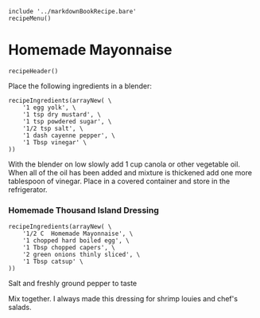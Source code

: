 ~~~ markdown-script
include '../markdownBookRecipe.bare'
recipeMenu()
~~~

# Homemade Mayonnaise

~~~ markdown-script
recipeHeader()
~~~

Place the following ingredients in a blender:

~~~ markdown-script
recipeIngredients(arrayNew( \
    '1 egg yolk', \
    '1 tsp dry mustard', \
    '1 tsp powdered sugar', \
    '1/2 tsp salt', \
    '1 dash cayenne pepper', \
    '1 Tbsp vinegar' \
))
~~~

With the blender on low slowly add 1 cup canola or other vegetable oil. When all of the oil has been
added and mixture is thickened add one more tablespoon of vinegar. Place in a covered container and
store in the refrigerator.


### Homemade Thousand Island Dressing

~~~ markdown-script
recipeIngredients(arrayNew( \
    '1/2 C  Homemade Mayonnaise', \
    '1 chopped hard boiled egg', \
    '1 Tbsp chopped capers', \
    '2 green onions thinly sliced', \
    '1 Tbsp catsup' \
))
~~~

Salt and freshly ground pepper to taste

Mix together. I always made this dressing for shrimp louies and chef's salads.
